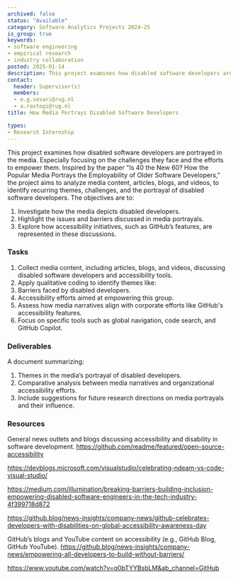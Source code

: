 ```yaml
---
archived: false
status: "Available"
category: Software Analytics Projects 2024-25
is_group: true
keywords:
- software engineering
- empirical research
- industry collaboration
posted: 2025-01-14
description: This project examines how disabled software developers are portrayed in the media.
contact:
  header: Supervisor(s)
  members:
  - e.g.sesari@rug.nl
  - a.rastogi@rug.nl
title: How Media Portrays Disabled Software Developers

types:
- Research Internship
---
```

This project examines how disabled software developers are portrayed in the media. Especially focusing on the challenges they face and the efforts to empower them. Inspired by the paper "Is 40 the New 60? How the Popular Media Portrays the Employability of Older Software Developers," the project aims to analyze media content, articles, blogs, and videos, to identify recurring themes, challenges, and the portrayal of disabled software developers.
The objectives are to:
1. Investigate how the media depicts disabled developers.
2. Highlight the issues and barriers discussed in media portrayals.
3. Explore how accessibility initiatives, such as GitHub’s features, are represented in these discussions.


### Tasks
1. Collect media content, including articles, blogs, and videos, discussing disabled software developers and accessibility tools.
2. Apply qualitative coding to identify themes like:
3. Barriers faced by disabled developers.
4. Accessibility efforts aimed at empowering this group.
5. Assess how media narratives align with corporate efforts like GitHub's accessibility features.
5. Focus on specific tools such as global navigation, code search, and GitHub Copilot.

### Deliverables
A document summarizing:
1. Themes in the media’s portrayal of disabled developers.
2. Comparative analysis between media narratives and organizational accessibility efforts.
3. Include suggestions for future research directions on media portrayals and their influence.

### Resources
General news outlets and blogs discussing accessibility and disability in software development.
https://github.com/readme/featured/open-source-accessibility

https://devblogs.microsoft.com/visualstudio/celebrating-ndeam-vs-code-visual-studio/

https://medium.com/illumination/breaking-barriers-building-inclusion-empowering-disabled-software-engineers-in-the-tech-industry-4f399718d872

https://github.blog/news-insights/company-news/github-celebrates-developers-with-disabilities-on-global-accessibility-awareness-day


GitHub’s blogs and YouTube content on accessibility (e.g., GitHub Blog, GitHub YouTube).
https://github.blog/news-insights/company-news/empowering-all-developers-to-build-without-barriers/

https://www.youtube.com/watch?v=q0bTYYBsbLM&ab_channel=GitHub

